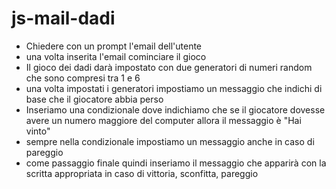 js-mail-dadi
===

- Chiedere con un prompt l'email dell'utente
- una volta inserita l'email cominciare il gioco
- Il gioco dei dadi darà impostato con due generatori di numeri random che sono compresi tra 1 e 6
- una volta impostati i generatori impostiamo un messaggio che indichi di base che il giocatore abbia perso
- Inseriamo una condizionale dove indichiamo che se il giocatore dovesse avere un numero maggiore del computer allora il messaggio è "Hai vinto"
- sempre nella condizionale impostiamo un messaggio anche in caso di pareggio
- come passaggio finale quindi inseriamo il messaggio che apparirà con la scritta appropriata in caso di vittoria, sconfitta, pareggio

